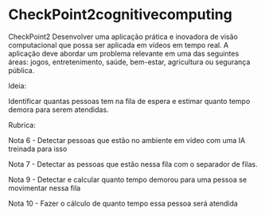 # CheckPoint2cognitivecomputing
CheckPoint2 Desenvolver uma aplicação prática e inovadora de visão computacional que possa ser aplicada em vídeos em tempo real. A aplicação deve abordar um problema relevante em uma das seguintes áreas: jogos, entretenimento, saúde, bem-estar, agricultura ou segurança pública.

Ideia:

Identificar quantas pessoas tem na fila de espera e estimar quanto tempo demora para serem atendidas.


		
Rubrica:

Nota 6 - Detectar pessoas que estão no ambiente em vídeo com uma IA treinada para isso

Nota 7 - Detectar as pessoas que estão nessa fila com o separador de filas.

Nota 9 - Detectar e calcular quanto tempo demorou para uma pessoa se movimentar nessa fila

Nota 10 - Fazer o cálculo de quanto tempo essa pessoa será atendida
